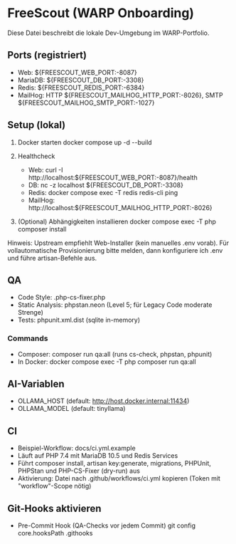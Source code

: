 # FreeScout (WARP Onboarding)

Diese Datei beschreibt die lokale Dev-Umgebung im WARP-Portfolio.

## Ports (registriert)
- Web: ${FREESCOUT_WEB_PORT:-8087}
- MariaDB: ${FREESCOUT_DB_PORT:-3308}
- Redis: ${FREESCOUT_REDIS_PORT:-6384}
- MailHog: HTTP ${FREESCOUT_MAILHOG_HTTP_PORT:-8026}, SMTP ${FREESCOUT_MAILHOG_SMTP_PORT:-1027}

## Setup (lokal)
1) Docker starten
   docker compose up -d --build

2) Healthcheck
   - Web: curl -I http://localhost:${FREESCOUT_WEB_PORT:-8087}/health
   - DB:  nc -z localhost ${FREESCOUT_DB_PORT:-3308}
   - Redis: docker compose exec -T redis redis-cli ping
   - MailHog: http://localhost:${FREESCOUT_MAILHOG_HTTP_PORT:-8026}

3) (Optional) Abhängigkeiten installieren
   docker compose exec -T php composer install

Hinweis: Upstream empfiehlt Web-Installer (kein manuelles .env vorab). Für vollautomatische Provisionierung bitte melden, dann konfiguriere ich .env und führe artisan-Befehle aus.

## QA
- Code Style: .php-cs-fixer.php
- Static Analysis: phpstan.neon (Level 5; für Legacy Code moderate Strenge)
- Tests: phpunit.xml.dist (sqlite in-memory)

### Commands
- Composer: composer run qa:all (runs cs-check, phpstan, phpunit)
- In Docker: docker compose exec -T php composer run qa:all

## AI-Variablen
- OLLAMA_HOST (default: http://host.docker.internal:11434)
- OLLAMA_MODEL (default: tinyllama)

## CI
- Beispiel-Workflow: docs/ci.yml.example
- Läuft auf PHP 7.4 mit MariaDB 10.5 und Redis Services
- Führt composer install, artisan key:generate, migrations, PHPUnit, PHPStan und PHP-CS-Fixer (dry-run) aus
- Aktivierung: Datei nach .github/workflows/ci.yml kopieren (Token mit "workflow"-Scope nötig)

## Git-Hooks aktivieren
- Pre-Commit Hook (QA-Checks vor jedem Commit)
  git config core.hooksPath .githooks


